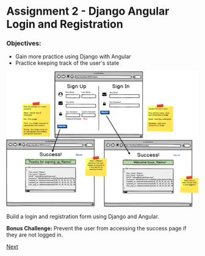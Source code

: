 # Assignment 2 - Django Angular Login and Registration

### Objectives:
* Gain more practice using Django with Angular
* Practice keeping track of the user's state

<img src="https://raw.githubusercontent.com/wgoode3/djangular/master/assets/assignment2.png" alt="wireframe">

Build a login and registration form using Django and Angular. 

<strong>Bonus Challenge:</strong> Prevent the user from accessing the success page if they are not logged in.

[Next](https://github.com/wgoode3/djangular/blob/master/page8.md)